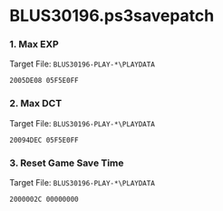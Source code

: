 # BLUS30196.ps3savepatch

### 1. Max EXP

Target File: `BLUS30196-PLAY-*\PLAYDATA`

```
2005DE08 05F5E0FF
```

### 2. Max DCT

Target File: `BLUS30196-PLAY-*\PLAYDATA`

```
20094DEC 05F5E0FF
```

### 3. Reset Game Save Time

Target File: `BLUS30196-PLAY-*\PLAYDATA`

```
2000002C 00000000
```

